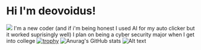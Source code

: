 # Hi I'm deovoidus!
![](https://komarev.com/ghpvc/?username=Deovoidus)
I'm a new coder (and if i'm being honest I used AI for my auto clicker but it worked suprisingly well)
I plan on being a cyber security major when I get into college
[![trophy](https://github-profile-trophy.vercel.app/?username=Deovoidus&theme=onedark)](https://github.com/ryo-ma/github-profile-trophy)
![Anurag's GitHub stats](https://github-readme-stats.vercel.app/api?username=Deovoidus&show_icons=true&theme=radical)
![Alt text](https://spotify-recently-played-readme.vercel.app/api?user=31olsprwilkzxlgp4na7nvensoxm)

